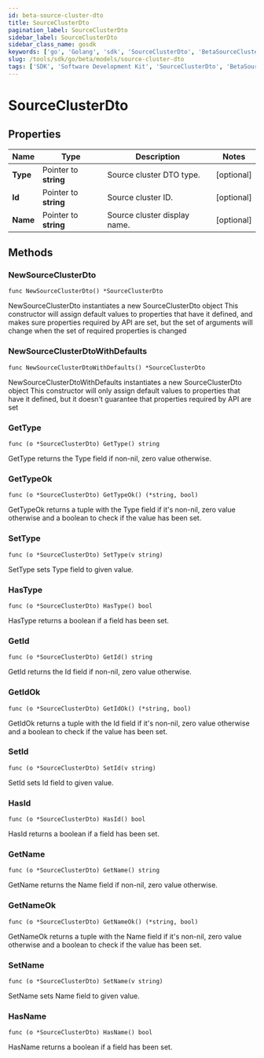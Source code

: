 ```yaml
---
id: beta-source-cluster-dto
title: SourceClusterDto
pagination_label: SourceClusterDto
sidebar_label: SourceClusterDto
sidebar_class_name: gosdk
keywords: ['go', 'Golang', 'sdk', 'SourceClusterDto', 'BetaSourceClusterDto'] 
slug: /tools/sdk/go/beta/models/source-cluster-dto
tags: ['SDK', 'Software Development Kit', 'SourceClusterDto', 'BetaSourceClusterDto']
---
```


# SourceClusterDto

## Properties

Name | Type | Description | Notes
------------ | ------------- | ------------- | -------------
**Type** | Pointer to **string** | Source cluster DTO type. | [optional] 
**Id** | Pointer to **string** | Source cluster ID. | [optional] 
**Name** | Pointer to **string** | Source cluster display name. | [optional] 

## Methods

### NewSourceClusterDto

`func NewSourceClusterDto() *SourceClusterDto`

NewSourceClusterDto instantiates a new SourceClusterDto object
This constructor will assign default values to properties that have it defined,
and makes sure properties required by API are set, but the set of arguments
will change when the set of required properties is changed

### NewSourceClusterDtoWithDefaults

`func NewSourceClusterDtoWithDefaults() *SourceClusterDto`

NewSourceClusterDtoWithDefaults instantiates a new SourceClusterDto object
This constructor will only assign default values to properties that have it defined,
but it doesn't guarantee that properties required by API are set

### GetType

`func (o *SourceClusterDto) GetType() string`

GetType returns the Type field if non-nil, zero value otherwise.

### GetTypeOk

`func (o *SourceClusterDto) GetTypeOk() (*string, bool)`

GetTypeOk returns a tuple with the Type field if it's non-nil, zero value otherwise
and a boolean to check if the value has been set.

### SetType

`func (o *SourceClusterDto) SetType(v string)`

SetType sets Type field to given value.

### HasType

`func (o *SourceClusterDto) HasType() bool`

HasType returns a boolean if a field has been set.

### GetId

`func (o *SourceClusterDto) GetId() string`

GetId returns the Id field if non-nil, zero value otherwise.

### GetIdOk

`func (o *SourceClusterDto) GetIdOk() (*string, bool)`

GetIdOk returns a tuple with the Id field if it's non-nil, zero value otherwise
and a boolean to check if the value has been set.

### SetId

`func (o *SourceClusterDto) SetId(v string)`

SetId sets Id field to given value.

### HasId

`func (o *SourceClusterDto) HasId() bool`

HasId returns a boolean if a field has been set.

### GetName

`func (o *SourceClusterDto) GetName() string`

GetName returns the Name field if non-nil, zero value otherwise.

### GetNameOk

`func (o *SourceClusterDto) GetNameOk() (*string, bool)`

GetNameOk returns a tuple with the Name field if it's non-nil, zero value otherwise
and a boolean to check if the value has been set.

### SetName

`func (o *SourceClusterDto) SetName(v string)`

SetName sets Name field to given value.

### HasName

`func (o *SourceClusterDto) HasName() bool`

HasName returns a boolean if a field has been set.


